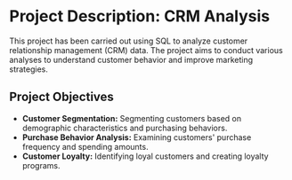 # Project Description: CRM Analysis

This project has been carried out using SQL to analyze customer relationship management (CRM) data. The project aims to conduct various analyses to understand customer behavior and improve marketing strategies.

## Project Objectives

- **Customer Segmentation:** Segmenting customers based on demographic characteristics and purchasing behaviors.
- **Purchase Behavior Analysis:** Examining customers' purchase frequency and spending amounts.
- **Customer Loyalty:** Identifying loyal customers and creating loyalty programs.
